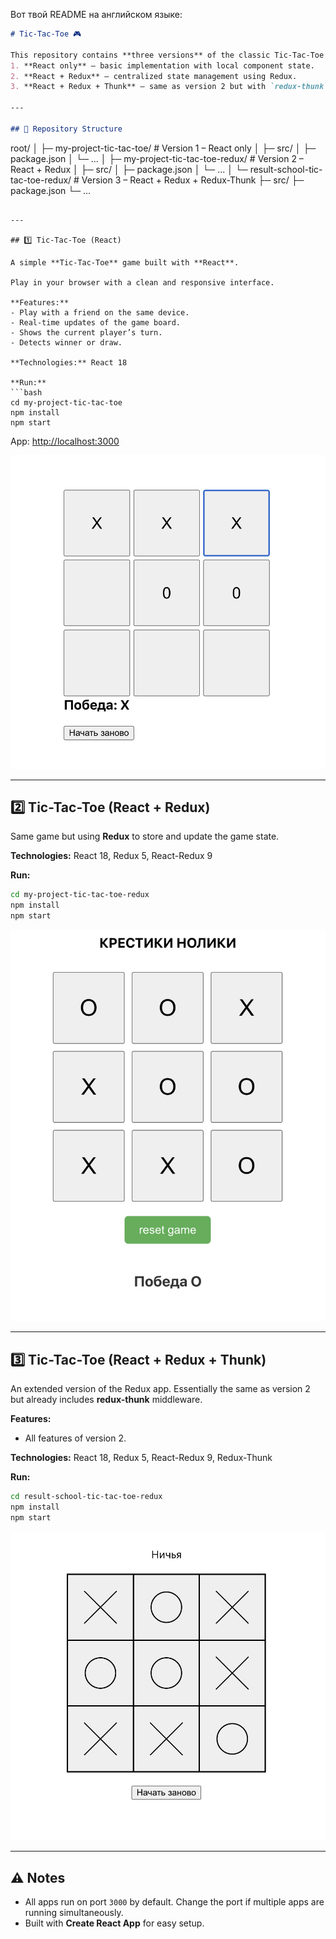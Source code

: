 Вот твой README на английском языке:

```markdown
# Tic-Tac-Toe 🎮  

This repository contains **three versions** of the classic Tic-Tac-Toe game:  
1. **React only** — basic implementation with local component state.  
2. **React + Redux** — centralized state management using Redux.  
3. **React + Redux + Thunk** — same as version 2 but with `redux-thunk` middleware included.  

---

## 📂 Repository Structure

```

root/
│
├─ my-project-tic-tac-toe/              # Version 1 – React only
│   ├─ src/
│   ├─ package.json
│   └─ ...
│
├─ my-project-tic-tac-toe-redux/        # Version 2 – React + Redux
│   ├─ src/
│   ├─ package.json
│   └─ ...
│
└─ result-school-tic-tac-toe-redux/     # Version 3 – React + Redux + Redux-Thunk
├─ src/
├─ package.json
└─ ...

````

---

## 1️⃣ Tic-Tac-Toe (React)

A simple **Tic-Tac-Toe** game built with **React**.

Play in your browser with a clean and responsive interface.

**Features:**
- Play with a friend on the same device.
- Real-time updates of the game board.
- Shows the current player’s turn.
- Detects winner or draw.

**Technologies:** React 18

**Run:**
```bash
cd my-project-tic-tac-toe
npm install
npm start
````

App: [http://localhost:3000](http://localhost:3000)

![Game Board](images/first.png)

---

## 2️⃣ Tic-Tac-Toe (React + Redux)

Same game but using **Redux** to store and update the game state.

**Technologies:** React 18, Redux 5, React-Redux 9

**Run:**

```bash
cd my-project-tic-tac-toe-redux
npm install
npm start
```

![Game Board](images/second.png)

---

## 3️⃣ Tic-Tac-Toe (React + Redux + Thunk)

An extended version of the Redux app. Essentially the same as version 2 but already includes **redux-thunk** middleware.

**Features:**

* All features of version 2.

**Technologies:** React 18, Redux 5, React-Redux 9, Redux-Thunk

**Run:**

```bash
cd result-school-tic-tac-toe-redux
npm install
npm start
```

![Game Board](images/third.png)

---

## ⚠️ Notes

* All apps run on port `3000` by default. Change the port if multiple apps are running simultaneously.
* Built with **Create React App** for easy setup.

```
```
